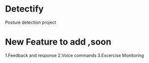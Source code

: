 # Detectify
Posture detection project

# New Feature to add ,soon
1.Feedback and response
2.Voice commands
3.Excercise Monitoring
